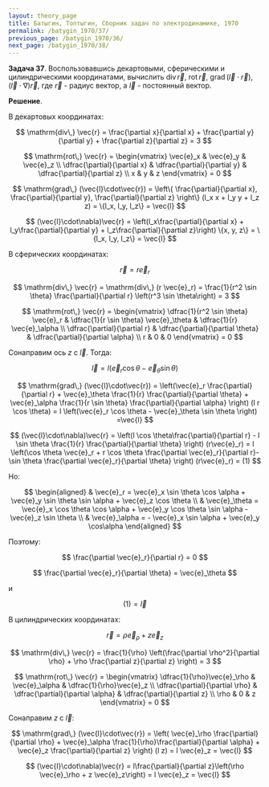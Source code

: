 ```yaml
---
layout: theory_page
title: Батыгин, Топтыгин, Сборник задач по электродинамике, 1970
permalink: /batygin_1970/37/
previous_page: /batygin_1970/36/
next_page: /batygin_1970/38/
---
```


**Задача 37**. Воспользовавшись декартовыми, сферическими и цилиндрическими координатами, вычислить $\mathrm{div\,} \vec{r}$, $\mathrm{rot\,} \vec{r}$, $\mathrm{grad\,} (\vec{l}\cdot\vec{r})$, $(\vec{l}\cdot\nabla)\vec{r}$, где $\vec{r}$ - радиус вектор, а $\vec{l}$ - постоянный вектор.

**Решение**. 

В декартовых координатах:

$$
\mathrm{div\,} \vec{r} = \frac{\partial x}{\partial x} + \frac{\partial y}{\partial y} + \frac{\partial z}{\partial z} = 3
$$

$$
\mathrm{rot\,} \vec{r} = \begin{vmatrix}
\vec{e}_x & \vec{e}_y & \vec{e}_z \\
\dfrac{\partial}{\partial x} & \dfrac{\partial}{\partial y} & \dfrac{\partial}{\partial z} \\
x & y & z
\end{vmatrix}
= 0
$$

$$
\mathrm{grad\,} (\vec{l}\cdot\vec{r}) = \left\{
    \frac{\partial}{\partial x}, \frac{\partial}{\partial y}, \frac{\partial}{\partial z}
    \right\} (l_x x + l_y y + l_z z) =
    \{l_x, l_y, l_z\} = \vec{l}
$$

$$
(\vec{l}\cdot\nabla)\vec{r} = \left(l_x\frac{\partial}{\partial x} + l_y\frac{\partial}{\partial y} + l_z\frac{\partial}{\partial z}\right) \{x, y, z\} = \{l_x, l_y, l_z\} = \vec{l}
$$

В сферических координатах:

$$
\vec{r} = r \vec{e}_r
$$

$$
\mathrm{div\,} \vec{r} = \mathrm{div\,} (r \vec{e}_r) = \frac{1}{r^2 \sin \theta} \frac{\partial}{\partial r} \left(r^3 \sin \theta\right) = 3
$$

$$
\mathrm{rot\,} \vec{r} = \begin{vmatrix}
\dfrac{1}{r^2 \sin \theta} \vec{e}_r & \dfrac{1}{r \sin \theta} \vec{e}_\theta & \dfrac{1}{r} \vec{e}_\alpha \\
\dfrac{\partial}{\partial r} & \dfrac{\partial}{\partial \theta} & \dfrac{\partial}{\partial \alpha} \\
r & 0 & 0
\end{vmatrix}
= 0
$$

Сонаправим ось $z$ с $\vec{l}$. Тогда:

$$
\vec{l} = l (\vec{e}_r \cos \theta - \vec{e}_\theta \sin \theta)
$$

$$
\mathrm{grad\,} (\vec{l}\cdot\vec{r}) = \left(\vec{e}_r \frac{\partial}{\partial r} + \vec{e}_\theta \frac{1}{r} \frac{\partial}{\partial \theta} + \vec{e}_\alpha \frac{1}{r \sin \theta} \frac{\partial}{\partial \alpha}
\right) (l r \cos \theta) = l 
\left(\vec{e}_r \cos \theta - \vec{e}_\theta \sin \theta
\right) =\vec{l}
$$

$$
(\vec{l}\cdot\nabla)\vec{r} = \left(l \cos \theta\frac{\partial}{\partial r} - l \sin \theta \frac{1}{r} \frac{\partial}{\partial \theta} \right) (r\vec{e}_r) = l \left(\cos \theta \vec{e}_r  + r \cos \theta \frac{\partial \vec{e}_r}{\partial r}- \sin \theta \frac{\partial \vec{e}_r}{\partial \theta} \right) (r\vec{e}_r) = (1)
$$

Но:

$$
\begin{aligned}
& \vec{e}_r = \vec{e}_x \sin \theta \cos \alpha + \vec{e}_y \sin \theta \sin \alpha + \vec{e}_z \cos \theta \\
& \vec{e}_\theta = \vec{e}_x \cos \theta \cos \alpha + \vec{e}_y \cos \theta \sin \alpha - \vec{e}_z \sin \theta \\
& \vec{e}_\alpha = - \vec{e}_x \sin \alpha + \vec{e}_y \cos\alpha
\end{aligned}
$$

Поэтому:

$$
\frac{\partial \vec{e}_r}{\partial r} = 0
$$

$$
\frac{\partial \vec{e}_r}{\partial \theta} = \vec{e}_\theta
$$

и

$$
(1) = \vec{l}
$$

В цилиндрических координатах:

$$
\vec{r} = \rho \vec{e}_\rho + z \vec{e}_z
$$

$$
\mathrm{div\,} \vec{r} = \frac{1}{\rho} \left(\frac{\partial \rho^2}{\partial \rho} +  \rho \frac{\partial z}{\partial z} \right) = 3
$$

$$
\mathrm{rot\,} \vec{r} = \begin{vmatrix}
\dfrac{1}{\rho}\vec{e}_\rho & \vec{e}_\alpha & \dfrac{1}{\rho}\vec{e}_z \\
\dfrac{\partial}{\partial \rho} & \dfrac{\partial}{\partial \alpha} & \dfrac{\partial}{\partial z} \\
\rho & 0 & z
\end{vmatrix}
= 0
$$

Сонаправим $z$ c $\vec{l}$:

$$
\mathrm{grad\,} (\vec{l}\cdot\vec{r}) = \left(
    \vec{e}_\rho \frac{\partial}{\partial \rho} + \vec{e}_\alpha \frac{1}{\rho}\frac{\partial}{\partial \alpha} + \vec{e}_z \frac{\partial}{\partial z}
    \right) (l z) =
    l \vec{e}_z = \vec{l}
$$

$$
(\vec{l}\cdot\nabla)\vec{r} = l\frac{\partial}{\partial z}\left(\rho \vec{e}_\rho + z \vec{e}_z\right) =
    l \vec{e}_z = \vec{l}
$$
